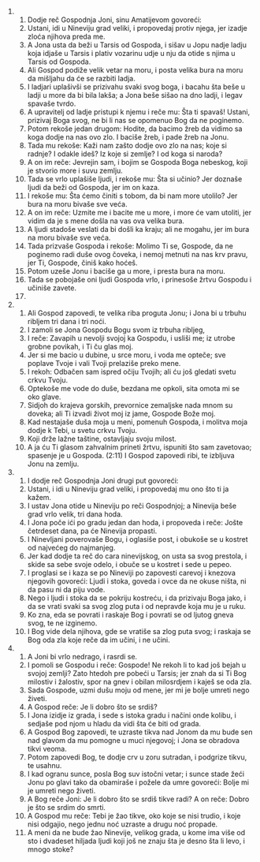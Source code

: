 <ol>
  <li>
    <ol>
      <li>Dodje reč Gospodnja Joni, sinu Amatijevom govoreći:</li>
      <li>Ustani, idi u Nineviju grad veliki, i propovedaj protiv njega, jer izadje zloća njihova preda me.</li>
      <li>A Jona usta da beži u Tarsis od Gospoda, i sišav u Jopu nadje ladju koja idjaše u Tarsis i plativ vozarinu udje u nju da otide s njima u Tarsis od Gospoda.</li>
      <li>Ali Gospod podiže velik vetar na moru, i posta velika bura na moru da mišljahu da će se razbiti ladja.</li>
      <li>I ladjari uplašivši se prizivahu svaki svog boga, i bacahu šta beše u ladji u more da bi bila lakša; a Jona beše sišao na dno ladji, i legav spavaše tvrdo.</li>
      <li>A upravitelj od ladje pristupi k njemu i reče mu: Šta ti spavaš! Ustani, prizivaj Boga svog, ne bi li nas se opomenuo Bog da ne poginemo.</li>
      <li>Potom rekoše jedan drugom: Hodite, da bacimo žreb da vidimo sa koga dodje na nas ovo zlo. I baciše žreb, i pade žreb na Jonu.</li>
      <li>Tada mu rekoše: Kaži nam zašto dodje ovo zlo na nas; koje si radnje? I odakle ideš? Iz koje si zemlje? I od koga si naroda?</li>
      <li>A on im reče: Jevrejin sam, i bojim se Gospoda Boga nebeskog, koji je stvorio more i suvu zemlju.</li>
      <li>Tada se vrlo uplašiše ljudi, i rekoše mu: Šta si učinio? Jer doznaše ljudi da beži od Gospoda, jer im on kaza.</li>
      <li>I rekoše mu: Šta ćemo činiti s tobom, da bi nam more utolilo? Jer bura na moru bivaše sve veća.</li>
      <li>A on im reče: Uzmite me i bacite me u more, i more će vam utoliti, jer vidim da je s mene došla na vas ova velika bura.</li>
      <li>A ljudi stadoše veslati da bi došli ka kraju; ali ne mogahu, jer im bura na moru bivaše sve veća.</li>
      <li>Tada prizvaše Gospoda i rekoše: Molimo Ti se, Gospode, da ne poginemo radi duše ovog čoveka, i nemoj metnuti na nas krv pravu, jer Ti, Gospode, činiš kako hoćeš.</li>
      <li>Potom uzeše Jonu i baciše ga u more, i presta bura na moru.</li>
      <li>Tada se pobojaše oni ljudi Gospoda vrlo, i prinesoše žrtvu Gospodu i učiniše zavete.</li>
      <li></li>
    </ol>
  </li>
  <li>
    <ol>
      <li>Ali Gospod zapovedi, te velika riba proguta Jonu; i Jona bi u trbuhu ribljem tri dana i tri noći.</li>
      <li>I zamoli se Jona Gospodu Bogu svom iz trbuha ribljeg,</li>
      <li>I reče: Zavapih u nevolji svojoj ka Gospodu, i usliši me; iz utrobe grobne povikah, i Ti ču glas moj.</li>
      <li>Jer si me bacio u dubine, u srce moru, i voda me opteče; sve poplave Tvoje i vali Tvoji prelaziše preko mene.</li>
      <li>I rekoh: Odbačen sam ispred očiju Tvojih; ali ću još gledati svetu crkvu Tvoju.</li>
      <li>Optekoše me vode do duše, bezdana me opkoli, sita omota mi se oko glave.</li>
      <li>Sidjoh do krajeva gorskih, prevornice zemaljske nada mnom su doveka; ali Ti izvadi život moj iz jame, Gospode Bože moj.</li>
      <li>Kad nestajaše duša moja u meni, pomenuh Gospoda, i molitva moja dodje k Tebi, u svetu crkvu Tvoju.</li>
      <li>Koji drže lažne taštine, ostavljaju svoju milost.</li>
      <li>A ja ću Ti glasom zahvalnim prineti žrtvu, ispuniti što sam zavetovao; spasenje je u Gospoda. (2:11) I Gospod zapovedi ribi, te izbljuva Jonu na zemlju.</li>
    </ol>
  </li>
  <li>
    <ol>
      <li>I dodje reč Gospodnja Joni drugi put govoreći:</li>
      <li>Ustani, i idi u Nineviju grad veliki, i propovedaj mu ono što ti ja kažem.</li>
      <li>I ustav Jona otide u Nineviju po reči Gospodnjoj; a Ninevija beše grad vrlo velik, tri dana hoda.</li>
      <li>I Jona poče ići po gradu jedan dan hoda, i propoveda i reče: Jošte četrdeset dana, pa će Ninevija propasti.</li>
      <li>I Ninevljani poverovaše Bogu, i oglasiše post, i obukoše se u kostret od najvećeg do najmanjeg.</li>
      <li>Jer kad dodje ta reč do cara ninevijskog, on usta sa svog prestola, i skide sa sebe svoje odelo, i obuče se u kostret i sede u pepeo.</li>
      <li>I proglasi se i kaza se po Nineviji po zapovesti carevoj i knezova njegovih govoreći: Ljudi i stoka, goveda i ovce da ne okuse ništa, ni da pasu ni da piju vode.</li>
      <li>Nego i ljudi i stoka da se pokriju kostreću, i da prizivaju Boga jako, i da se vrati svaki sa svog zlog puta i od nepravde koja mu je u ruku.</li>
      <li>Ko zna, eda se povrati i raskaje Bog i povrati se od ljutog gneva svog, te ne izginemo.</li>
      <li>I Bog vide dela njihova, gde se vratiše sa zlog puta svog; i raskaja se Bog oda zla koje reče da im učini, i ne učini.</li>
    </ol>
  </li>
  <li>
    <ol>
      <li>A Joni bi vrlo nedrago, i rasrdi se.</li>
      <li>I pomoli se Gospodu i reče: Gospode! Ne rekoh li to kad još bejah u svojoj zemlji? Zato htedoh pre pobeći u Tarsis; jer znah da si Ti Bog milostiv i žalostiv, spor na gnev i obilan milosrdjem i kaješ se oda zla.</li>
      <li>Sada Gospode, uzmi dušu moju od mene, jer mi je bolje umreti nego živeti.</li>
      <li>A Gospod reče: Je li dobro što se srdiš?</li>
      <li>I Jona izidje iz grada, i sede s istoka gradu i načini onde kolibu, i sedjaše pod njom u hladu da vidi šta će biti od grada.</li>
      <li>A Gospod Bog zapovedi, te uzraste tikva nad Jonom da mu bude sen nad glavom da mu pomogne u muci njegovoj; i Jona se obradova tikvi veoma.</li>
      <li>Potom zapovedi Bog, te dodje crv u zoru sutradan, i podgrize tikvu, te usahnu.</li>
      <li>I kad ogranu sunce, posla Bog suv istočni vetar; i sunce stade žeći Jonu po glavi tako da obamiraše i požele da umre govoreći: Bolje mi je umreti nego živeti.</li>
      <li>A Bog reče Joni: Je li dobro što se srdiš tikve radi? A on reče: Dobro je što se srdim do smrti.</li>
      <li>A Gospod mu reče: Tebi je žao tikve, oko koje se nisi trudio, i koje nisi odgajio, nego jednu noć uzraste a drugu noć propade.</li>
      <li>A meni da ne bude žao Ninevije, velikog grada, u kome ima više od sto i dvadeset hiljada ljudi koji još ne znaju šta je desno šta li levo, i mnogo stoke?</li>
    </ol>
  </li>
</ol>